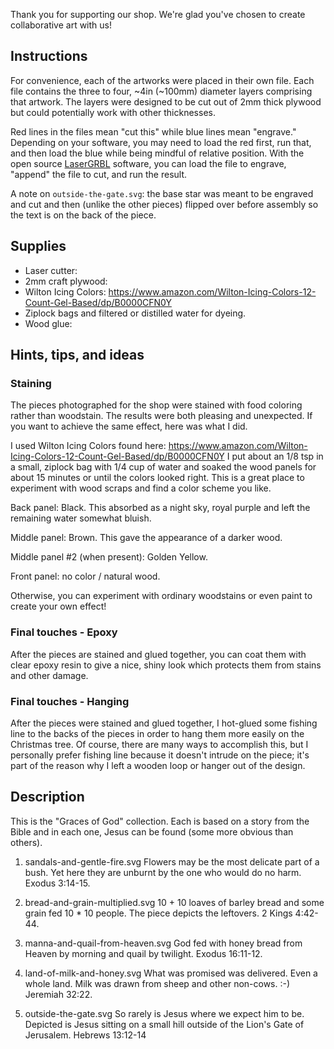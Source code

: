 Thank you for supporting our shop. We're glad you've chosen to create
collaborative art with us!

## Instructions

For convenience, each of the artworks were placed in their own file. Each file
contains the three to four, ~4in (~100mm) diameter layers comprising that artwork.
The layers were designed to be cut out of 2mm thick plywood but could potentially
work with other thicknesses.

Red lines in the files mean "cut this" while blue lines mean "engrave." Depending
on your software, you may need to load the red first, run that, and then load the
blue while being mindful of relative position. With the open source [LaserGRBL]
software, you can load the file to engrave, "append" the file to cut,
and run the result.

A note on `outside-the-gate.svg`: the base star was meant to be engraved and cut
and then (unlike the other pieces) flipped over before assembly so the text is on the
back of the piece.

## Supplies

- Laser cutter:
- 2mm craft plywood:
- Wilton Icing Colors: https://www.amazon.com/Wilton-Icing-Colors-12-Count-Gel-Based/dp/B0000CFN0Y
- Ziplock bags and filtered or distilled water for dyeing.
- Wood glue:

## Hints, tips, and ideas

### Staining

The pieces photographed for the shop were stained with food coloring rather than
woodstain. The results were both pleasing and unexpected. If you want to achieve the same
effect, here was what I did.

I used Wilton Icing Colors found here: https://www.amazon.com/Wilton-Icing-Colors-12-Count-Gel-Based/dp/B0000CFN0Y
I put about an 1/8 tsp in a small, ziplock bag with 1/4 cup of water and soaked the wood
panels for about 15 minutes or until the colors looked right. This is a great
place to experiment with wood scraps and find a color scheme you like.

Back panel: Black. This absorbed as a night sky, royal purple and left the remaining water somewhat bluish.

Middle panel: Brown. This gave the appearance of a darker wood.

Middle panel #2 (when present): Golden Yellow.

Front panel: no color / natural wood.

Otherwise, you can experiment with ordinary woodstains or even paint to create
your own effect!

### Final touches - Epoxy

After the pieces are stained and glued together, you can coat them with clear epoxy resin
to give a nice, shiny look which protects them from stains and other damage.

### Final touches - Hanging

After the pieces were stained and glued together, I hot-glued some fishing line to the
backs of the pieces in order to hang them more easily on the Christmas tree. Of course,
there are many ways to accomplish this, but I personally prefer fishing line
because it doesn't intrude on the piece; it's part of the reason why I left a wooden
loop or hanger out of the design.


## Description

This is the "Graces of God" collection. Each is based on a story from the Bible
and in each one, Jesus can be found (some more obvious than others).

1. sandals-and-gentle-fire.svg
Flowers may be the most delicate part of a bush. Yet here they are unburnt by
the one who would do no harm. Exodus 3:14-15.

2. bread-and-grain-multiplied.svg
10 + 10 loaves of barley bread and some grain fed 10 * 10 people. The piece
depicts the leftovers. 2 Kings 4:42-44.

3. manna-and-quail-from-heaven.svg
God fed with honey bread from Heaven by morning and quail by twilight. Exodus 16:11-12.


4. land-of-milk-and-honey.svg
What was promised was delivered. Even a whole land. Milk was drawn from
sheep and other non-cows. :-) Jeremiah 32:22.

5. outside-the-gate.svg
So rarely is Jesus where we expect him to be. Depicted is Jesus sitting on a
small hill outside of the Lion's Gate of Jerusalem. Hebrews 13:12-14

[LaserGRBL]: https://github.com/arkypita/LaserGRBL
